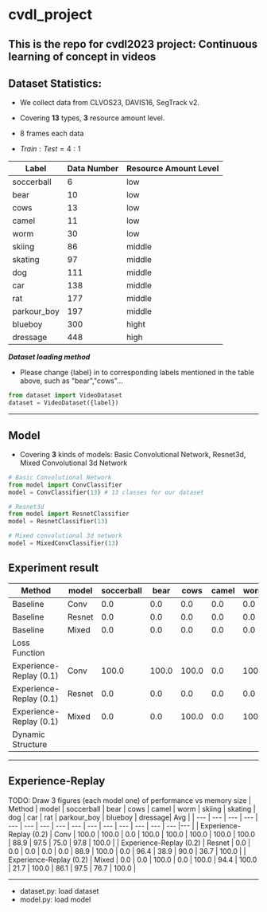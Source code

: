# cvdl_project
This is the repo for cvdl2023 project: Continuous learning of concept in videos
---
## Dataset Statistics:
* We collect data from CLVOS23, DAVIS16, SegTrack v2. 

 * Covering **13** types, **3** resource amount level.
 * 8 frames each data
 * $Train : Test = 4 : 1$

| Label | Data Number| Resource Amount Level |
| --- | --- | --- |
| soccerball | 6 | low |
| bear | 10 | low |
| cows | 13 | low |
| camel | 11 | low |
| worm | 30 | low |
| skiing | 86 | middle |
| skating | 97 | middle |
| dog | 111 | middle |
| car | 138| middle |
| rat | 177 | middle |
| parkour_boy | 197 | middle |
| blueboy | 300 | hight |
| dressage | 448 |  high |


***Dataset loading method***

* Please change {label} in to corresponding labels mentioned in the table above, such as "bear","cows"...
```python
from dataset import VideoDataset
dataset = VideoDataset({label})
```
---
## Model
* Covering **3** kinds of models: Basic Convolutional Network, Resnet3d, Mixed Convolutional 3d Network
```python
# Basic Convolutional Network
from model import ConvClassifier
model = ConvClassifier(13) # 13 classes for our dataset

# Resnet3d
from model import ResnetClassifier
model = ResnetClassifier(13)

# Mixed convolutional 3d network
model = MixedConvClassifier(13)
```
## Experiment result
| Method | model | soccerball | bear | cows | camel | worm | skiing | skating | dog | car | rat | parkour_boy | blueboy | dressage| Avg | 
| --- | --- | --- | --- | --- | --- | --- | --- | --- | --- | --- | --- | --- | --- | --- |--- |
| Baseline | Conv | 0.0 | 0.0 | 0.0 | 0.0 | 0.0 | 0.0 | 0.0 | 0.0 | 0.0 | 0.0 | 0.0 | 0.0 | 100.0 | 7.69 |
| Baseline | Resnet | 0.0 | 0.0 | 0.0 | 0.0 | 0.0 | 0.0 | 0.0 | 0.0 | 0.0 | 0.0 | 0.0 | 0.0 | 100.0 | 7.69 |
| Baseline | Mixed | 0.0 | 0.0 | 0.0 | 0.0 | 0.0 | 0.0 | 0.0 | 0.0 | 0.0 | 0.0 | 0.0 | 0.0 | 100.0 | 7.69 |
| Loss Function |  |     |     |     |     |     |     |     |     |     |     |     |       |
| Experience-Replay (0.1) | Conv | 100.0    | 100.0    | 100.0    | 0.0    | 100.0    | 77.8    | 95.0    | 43.5    | 100.0    |  88.9   |  100.0   |   78.3    | 100.0 |
| Experience-Replay (0.1) | Resnet | 0.0    | 0.0    | 0.0    | 0.0    | 0.0    | 88.9   | 100.0    | 0.0    | 96.4    |  38.9   |  90.0   |   36.7    | 100.0 |
| Experience-Replay (0.1) | Mixed | 0.0    | 0.0    | 100.0    | 0.0    | 100.0    | 94.4    | 100.0    | 21.7    | 100.0    |  86.1   |  97.5   | 76.7 | 100.0 |
| Dynamic Structure |    |     |     |     |     |     |     |     |     |     |     |     |       |
---
## Experience-Replay
TODO: Draw 3 figures (each model one) of performance vs memory size
| Method | model | soccerball | bear | cows | camel | worm | skiing | skating | dog | car | rat | parkour_boy | blueboy | dressage| Avg | 
| --- | --- | --- | --- | --- | --- | --- | --- | --- | --- | --- | --- | --- | --- | --- |--- |
| Experience-Replay (0.2) | Conv | 100.0    | 100.0    | 0.0    | 100.0    | 100.0    | 100.0    | 100.0    | 100.0   | 88.9   |  97.5   |  75.0   |   97.8    | 100.0 |
| Experience-Replay (0.2) | Resnet | 0.0    | 0.0    | 0.0    | 0.0    | 0.0    | 88.9   | 100.0    | 0.0    | 96.4    |  38.9   |  90.0   |   36.7    | 100.0 |
| Experience-Replay (0.2) | Mixed | 0.0    | 0.0    | 100.0    | 0.0    | 100.0    | 94.4    | 100.0    | 21.7    | 100.0    |  86.1   |  97.5   | 76.7 | 100.0 |


---
* dataset.py: load dataset
* model.py: load model

